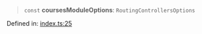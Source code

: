 > `const` **coursesModuleOptions**: `RoutingControllersOptions`

Defined in: [index.ts:25](https://github.com/continuousactivelearning/vibe/blob/ba7fd29459f44e164192b6f3b1178ced23288f0a/backend/src/modules/courses/index.ts#L25)
